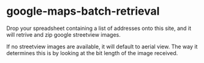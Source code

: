# google-maps-batch-retrieval

Drop your spreadsheet containing a list of addresses onto this site, and it will retrive and zip google streetview images.

If no streetview images are available, it will default to aerial view. The way it determines this is by looking at the bit length of the image received.
